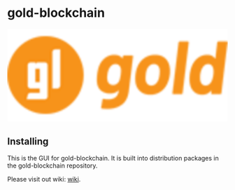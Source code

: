 # gold-blockchain
![Alt text](https://github.com/goldcoin-gl/gold-blockchain-gui/blob/main/src/components/icons/images/chia.svg)

## Installing

This is the GUI for gold-blockchain. It is built into distribution packages in the gold-blockchain repository.

Please visit out wiki:
[wiki](https://github.com/gold-network/gold-blockchain/wiki).
